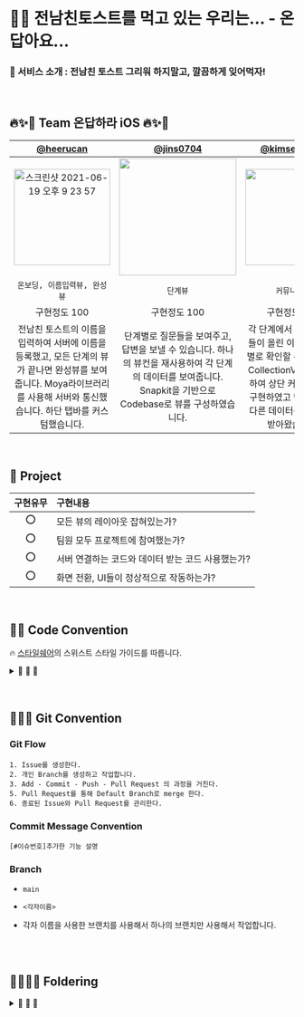 # 🍇🍹 전남친토스트를 먹고 있는 우리는... - 온답아요...

### 🍹 서비스 소개 : 전남친 토스트 그리워 하지말고, 깔끔하게 잊어먹자!


<br>


## 🔥✨🎉 Team 온답하라 iOS 🔥✨🎉

| [@heerucan](https://github.com/heerucan) | [@jins0704](https://github.com/jins0704) | [@kimseawater](https://github.com/hyesuuou) |
| :---: | :---: | :---: |
|<img width="170" alt="스크린샷 2021-06-19 오후 9 23 57" src="https://user-images.githubusercontent.com/63235947/142727626-0272d99c-b107-4564-8707-1f6f9e764d6e.png">| <img width="207" src="https://user-images.githubusercontent.com/63235947/142727674-586262eb-a406-414d-91bd-7462d6885908.png"> |<img width="170" src="https://user-images.githubusercontent.com/63235947/142727730-a040deca-3f39-405e-9888-438f2b7db7d7.png">|
|`온보딩, 이름입력뷰, 완성뷰`|`단계뷰`|`커뮤니티뷰`|
|구현정도 100|구현정도 100|구현정도 100|
|전남친 토스트의 이름을 입력하여 서버에 이름을 등록했고, 모든 단계의 뷰가 끝나면 완성뷰를 보여줍니다. Moya라이브러리를 사용해 서버와 통신했습니다. 하단 탭바를 커스텀했습니다.|단계별로 질문들을 보여주고, 답변을 보낼 수 있습니다. 하나의 뷰컨을 재사용하여 각 단계의 데이터를 보여줍니다. Snapkit을 기반으로 Codebase로 뷰를 구성하였습니다.|각 단계에서 중단한 사람들이 올린 이야기를 단계별로 확인할 수 있습니다. CollectionView를 이용하여 상단 커스텀탭바를 구현하였고 단계에 따라 다른 데이터를 서버에서 받아왔습니다.|
	

<br>

## 🍹 Project

|구현유무|구현내용|
|:-:|:-|
|⭕️|모든 뷰의 레이아웃 잡혀있는가?|
|⭕️|팀원 모두 프로젝트에 참여했는가?|
|⭕️|서버 연결하는 코드와 데이터 받는 코드 사용했는가?|
|⭕️|화면 전환, UI들이 정상적으로 작동하는가?|


<br>

## 🍹🍹 Code Convention

<aside>


🔥 [스타일쉐어](https://github.com/StyleShare/swift-style-guide)의 스위스트 스타일 가이드를 따릅니다.
       
</aside>

<details>

<summary> 💬 💬 💬 </summary>
<div markdown="1">

## **코드 레이아웃**

### **들여쓰기 및 띄어쓰기**

- 콜론(`:`)을 쓸 때에는 콜론의 오른쪽에만 공백을 둡니다.
    
    `let names: [String: String]?`
    
- 연산자 오버로딩 함수 정의에서는 연산자와 괄호 사이에 한 칸 띄어씁니다.
    
    `func ** (lhs: Int, rhs: Int)`
    

### **빈 줄**

- 빈 줄에는 공백이 포함되지 않도록 합니다.
- 모든 파일은 빈 줄로 끝나도록 합니다.
- **MARK 구문 위와 아래에는 공백이 필요합니다.**
    
    주석 순서
    
    ```swift
    // MARK: - UIComponenets
    
    // MARK: - Properties
    /// 지역 변수..
    
    // MARK: - Initializer
    
    // MARK: - LifeCycle
    
    // MARK: - Actions
    
    // MARK: - Methods
    
    // MARK: - Protocols
    
    // MARK: - extension
    ```

    

### **임포트**

모듈 임포트는 알파벳 순으로 정렬합니다. 내장 프레임워크를 먼저 임포트하고, 빈 줄로 구분하여 서드파티 프레임워크를 임포트합니다.

`import UIKit

import SwiftyColor
import SwiftyImage
import Then
import URLNavigator`

## **네이밍**

### **클래스**

- 클래스 이름에는 **UpperCamelCase**를 사용합니다.
- ~~클래스 이름에는 접두사를 붙이지 않습니다.~~
- 클래스 명은 축약어를 지양합니다.

### **함수**

- 함수 이름에는 **lowerCamelCase**를 사용합니다.
- 함수 이름 앞에는 되도록이면 `get`을 붙이지 않습니다.
    
    **좋은 예:**
    
    `func name(for user: User) -> String?`
    
    **나쁜 예:**
    
    `func getName(for user: User) -> String?`
    
- Action 함수의 네이밍은 '주어 + 동사 + 목적어' 형태를 사용합니다.
    - Tap(눌렀다 뗌)*은 `UIControlEvents`의 `.touchUpInside`에 대응하고, *Press(누름)*는 `.touchDown`에 대응합니다.
    - *will~*은 특정 행위가 일어나기 직전이고, *did~*는 특정 행위가 일어난 직후입니다.
    - *should~*는 일반적으로 `Bool`을 반환하는 함수에 사용됩니다.
    
    **좋은 예:**
    
    `func backButtonDidTap() {
      // ...
    }`
    
    **나쁜 예:**
    
    `func back() {
      // ...
    }
    
    func pressBack() {
      // ...
    }`
    
    ### 버튼 터치 메소드 명
    
    - touchUp
    - clicked
    - didTap

### **변수**

- 변수 이름에는 **lowerCamelCase**를 사용합니다.

### **상수**

- 상수 이름에는 **lowerCamelCase**를 사용합니다.
    
    **좋은 예:**
    
    `let maximumNumberOfLines = 3`
    
    **나쁜 예:**
    
    `let kMaximumNumberOfLines = 3
    let MAX_LINES = 3`
    

### **열거형**

- enum의 각 case에는 **lowerCamelCase**를 사용합니다.
    
    **좋은 예:**
    
    `enum Result {
      case .success
      case .failure
    }`
    
    **나쁜 예:**
    
    `enum Result {
      case .Success
      case .Failure
    }`
    

### **약어**

- 약어로 시작하는 경우 소문자로 표기하고, 그 외의 경우에는 항상 대문자로 표기합니다.
    
    **좋은 예:**
    
    ```
      let user**ID**: Int?
      let **html**: String?
      let website**URL**: URL?
      let **url**String: String?
    ```
    
    **나쁜 예:**
    
    ```
      let userId: Int?
      let HTML: String?
      let websiteUrl: NSURL?
      let URLString: String?
    
    ```
    

### **Delegate**

- Delegate 메서드는 프로토콜명으로 네임스페이스를 구분합니다.
    
    **좋은 예:**
    
    `protocol UserCellDelegate {
      func userCellDidSetProfileImage(_ cell: UserCell)
      func userCell(_ cell: UserCell, didTapFollowButtonWith user: User)
    }`
    
    **나쁜 예:**
    
    `protocol UserCellDelegate {
      func didSetProfileImage()
      func followPressed(user: User)
    
      // `UserCell`이라는 클래스가 존재할 경우 컴파일 에러 발생
      func UserCell(_ cell: UserCell, didTapFollowButtonWith user: User)
    }`
    

## **클로저**

- 파라미터와 리턴 타입이 없는 Closure 정의시에는 `**() -> Void**`를 사용합니다.
    
    **좋은 예:**
    
    `let completionBlock: (() -> Void)?`
    
    **나쁜 예:**
    
    `let completionBlock: (() -> ())?
    let completionBlock: ((Void) -> (Void))?`
    
- Closure 정의시 파라미터에는 괄호를 사용하지 않습니다.
    
    **좋은 예:**
    
    `{ **operation, responseObject** in
      // doSomething()
    }`
    
    **나쁜 예:**
    
    `{ (operation, responseObject) in
      // doSomething()
    }`
    
- Closure 정의시 가능한 경우 타입 정의를 생략합니다.
    
    **좋은 예:**
    
    `...,
    completion: { finished in
      // doSomething()
    }`
    
    **나쁜 예:**
    
    `...,
    completion: { (finished: Bool) -> Void in
      // doSomething()
    }`
    
- Closure 호출 시 또 다른 유일한 Closure를 마지막 파라미터로 받는 경우, 파라미터 이름을 생략합니다.
    
    **좋은 예:**
    
    `UIView.animate(withDuration: 0.5) {
      // doSomething()
    }`
    
    **나쁜 예:**
    
    `UIView.animate(withDuration: 0.5, animations: { () -> Void in
      // doSomething()
    })`
    

## **클래스와 구조체**

- 클래스와 구조체 내부에서는 `**self**`를 명시적으로 사용합니다.
- 구조체를 생성할 때에는 Swift 구조체 생성자를 사용합니다.
    
    **좋은 예:**
    
    `let frame = CGRect(x: 0, y: 0, width: 100, height: 100)`
    
    **나쁜 예:**
    
    `let frame = CGRectMake(0, 0, 100, 100)`
    

## **타입**

- `Array<T>`와 `Dictionary<T: U>` 보다는 `**[T]**`, `**[T: U]**`를 사용합니다.
    
    **좋은 예:**
    
    `var messages: [String]?
    var names: [Int: String]?`
    
    **나쁜 예:**
    
    `var messages: Array<String>?
    var names: Dictionary<Int, String>?`
    
- generic 사용 시 타입은 `<>` 로 사용합니다.

## **주석**

- `///`를 사용해서 문서화에 사용되는 주석을 남깁니다.
    
    `/// 사용자 프로필을 그려주는 뷰
    class ProfileView: UIView {
    
      /// 사용자 닉네임을 그려주는 라벨
      var nameLabel: UILabel!
    }`
    
- `// MARK:`를 사용해서 연관된 코드를 구분짓습니다.

## **프로그래밍 권장사항**

- 가능하다면 변수를 정의할 때 함께 초기화하도록 합니다. [Then](https://github.com/devxoul/Then)을 사용하면 초기화와 함께 속성을 지정할 수 있습니다.
    
    `let label = UILabel().then {
      $0.textAlignment = .center
      $0.textColor = .black
      $0.text = "Hello, World!"
    }`
    
- 상수를 정의할 때에는 `enum`를 만들어 비슷한 상수끼리 모아둡니다. 재사용성과 유지보수 측면에서 큰 향상을 가져옵니다. `struct` 대신 `enum`을 사용하는 이유는, 생성자가 제공되지 않는 자료형을 사용하기 위해서입니다. [CGFloatLiteral](https://github.com/devxoul/CGFloatLiteral)과 [SwiftyColor](https://github.com/devxoul/SwiftyColor)를 사용해서 코드를 단순화시킵니다.
    
    `final class ProfileViewController: UIViewController {
    
      private enum Metric {
        static let profileImageViewLeft = 10.f
        static let profileImageViewRight = 10.f
        static let nameLabelTopBottom = 8.f
        static let bioLabelTop = 6.f
      }
    
      private enum Font {
        static let nameLabel = UIFont.boldSystemFont(ofSize: 14)
        static let bioLabel = UIFont.boldSystemFont(ofSize: 12)
      }
    
      private enum Color {
        static let nameLabelText = 0x000000.color
        static let bioLabelText = 0x333333.color ~ 70%
      }
    
    }`
    
    이렇게 선언된 상수들은 다음과 같이 사용될 수 있습니다.
    
    `self.profileImageView.frame.origin.x = Metric.profileImageViewLeft
    self.nameLabel.font = Font.nameLabel
    self.nameLabel.textColor = Color.nameLabelText`
    
- 프로토콜을 적용할 때에는 extension을 만들어서 관련된 메서드를 모아둡니다.
    
    **좋은 예**:
    
    ```swift
    // MARK: - UITableViewDataSource
    
    extension MyViewController: UITableViewDataSource {
      // ...
    }
    
    // MARK: - UITableViewDelegate
    
    extension MyViewController: UITableViewDelegate {
      // ...
    }
    ```
    
    **나쁜 예**:
    
    c**lass** MyViewController: UIViewController, UITableViewDataSource, UITableViewDelegate {
      // ...
    }
    
    ```
    **class** MyViewController: UIViewController, UITableViewDataSource, UITableViewDelegate {
      // ...
   
    ```

</div>
</details>

<br>
<br>

## 🍹🍹🍹 Git Convention

### Git Flow

```
1. Issue를 생성한다.
2. 개인 Branch를 생성하고 작업합니다.
3. Add - Commit - Push - Pull Request 의 과정을 거친다.
5. Pull Request를 통해 Default Branch로 merge 한다.
6. 종료된 Issue와 Pull Request를 관리한다.
```

### Commit Message Convention


`[#이슈번호]추가한 기능 설명`


### Branch

- `main`

- `<각자이름>`

- 각자 이름을 사용한 브랜치를 사용해서 하나의 브랜치만 사용해서 작업합니다.


<br>
<br>

## 🍹🍹🍹🍹 Foldering

<details>

<summary> 💬 💬 💬 </summary>
<div markdown="1">

<br>

```
   🗂 Client-iOS
    	 │
	 │
	 |── 📂 Configuration
    	 │        │
	 │        |── 📁 Base
	 │        |── 📁 Constant
	 │        |── 📁 Extension
	 │        └── 📁 Protocol
    	 │
	 │── 📂 Network
	 │        |── 📁 Model
	 │        |── 📁 Service
	 │        └── 📁 Handler
         │    
         │
	 │── 📂 Source
	 │        |── 📁 View1
	 │        |── 📁 View2
	 │        └── 📁 View3
	 │                  │
	 │                  └── 📁 Cell
         │
         │
   	 |
	 |── AppDelegate.swift 
	 |── SceneDelegate.swift     
         |
         |── LaunchScreen.storyboard
         |── Assets.xcassets
         └── Info.plist           

		
```

</div>
</details>


